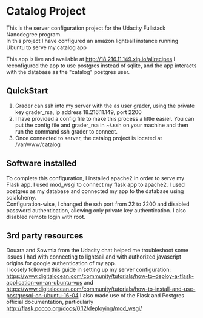 # Catalog Project
This is the server configuration project for the Udacity Fullstack Nanodegree program.   
In this project I have configured an amazon lightsail instance running Ubuntu to serve my catalog app

This app is live and available at http://18.216.11.149.xip.io/allrecipes
I reconfigured the app to use postgres instead of sqlite, and the app interacts with the database as the "catalog" postgres user.

## QuickStart
1. Grader can ssh into my server with the as user grader, using the private key grader_rsa, ip address 18.216.11.149, port 2200 
2. I have provided a config file to make this process a little easier.  You can put the config file and grader_rsa in ~/.ssh on your machine and then run the command ssh grader to connect.
3. Once connected to server, the catalog project is located at /var/www/catalog

## Software installed
To complete this configuration, I installed apache2 in order to serve my Flask app.  I used mod_wsgi to connect my flask app to apache2.  I used postgres as my database and connected my app to the database using sqlalchemy.  
Configuration-wise, I changed the ssh port from 22 to 2200 and disabled password authentication, allowing only private key authentication.  I also disabled remote login with root.

## 3rd party resources
Douara and Sowmia from the Udacity chat helped me troubleshoot some issues I had with connecting to lightsail and with authorized javascript origins for google authentication of my app.  
I loosely followed this guide in setting up my server configuration: https://www.digitalocean.com/community/tutorials/how-to-deploy-a-flask-application-on-an-ubuntu-vps and https://www.digitalocean.com/community/tutorials/how-to-install-and-use-postgresql-on-ubuntu-16-04
I also made use of the Flask and Postgres official documentation, particularly http://flask.pocoo.org/docs/0.12/deploying/mod_wsgi/
